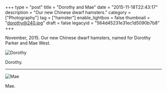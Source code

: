 +++
type = "post"
title = "Dorothy and Mae"
date = "2015-11-18T22:43:17"
description = "Our new Chinese dwarf hamsters."
category = ["Photography"]
tag = ["hamster"]
enable_lightbox = false
thumbnail = "dorothy@240.jpg"
draft = false
legacyid = "564d45231e31ec1d5090b7b8"
+++

<p>November, 2015. Our new Chinese dwarf hamsters, named for Dorothy Parker and Mae West.</p>
<p><img style="display:block; margin-left:auto; margin-right:auto;" src="dorothy.jpg" alt="Dorothy" title="Dorothy" /></p>
<p>Dorothy.</p>
<hr />
<p><img style="display:block; margin-left:auto; margin-right:auto;" src="mae.jpg" alt="Mae" title="Mae" /></p>
<p>Mae.</p>

